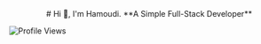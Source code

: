 <div align="center">
# Hi 👋, I'm Hamoudi.
  **A Simple Full-Stack Developer**
</div>
  
![Profile Views](https://img.shields.io/badge/Profile%20Views-173-blue)

